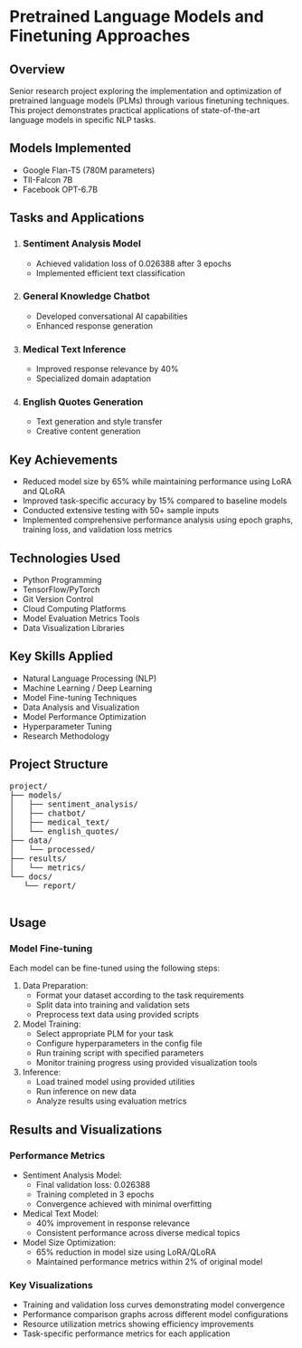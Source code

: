 <!DOCTYPE html>
<html lang="en">
<head>
   <meta charset="UTF-8">
   <meta name="viewport" content="width=device-width, initial-scale=1.0">
</head>
<body>
   <h1>Pretrained Language Models and Finetuning Approaches</h1>

   <h2>Overview</h2>
   <p>Senior research project exploring the implementation and optimization of pretrained language models (PLMs) through various finetuning techniques. This project demonstrates practical applications of state-of-the-art language models in specific NLP tasks.</p>

   <h2>Models Implemented</h2>
   <ul>
       <li>Google Flan-T5 (780M parameters)</li>
       <li>TII-Falcon 7B</li>
       <li>Facebook OPT-6.7B</li>
   </ul>

   <h2>Tasks and Applications</h2>
   <ol>
       <li>
           <h3>Sentiment Analysis Model</h3>
           <ul>
               <li>Achieved validation loss of 0.026388 after 3 epochs</li>
               <li>Implemented efficient text classification</li>
           </ul>
       </li>
       <li>
           <h3>General Knowledge Chatbot</h3>
           <ul>
               <li>Developed conversational AI capabilities</li>
               <li>Enhanced response generation</li>
           </ul>
       </li>
       <li>
           <h3>Medical Text Inference</h3>
           <ul>
               <li>Improved response relevance by 40%</li>
               <li>Specialized domain adaptation</li>
           </ul>
       </li>
       <li>
           <h3>English Quotes Generation</h3>
           <ul>
               <li>Text generation and style transfer</li>
               <li>Creative content generation</li>
           </ul>
       </li>
   </ol>

   <h2>Key Achievements</h2>
   <ul>
       <li>Reduced model size by 65% while maintaining performance using LoRA and QLoRA</li>
       <li>Improved task-specific accuracy by 15% compared to baseline models</li>
       <li>Conducted extensive testing with 50+ sample inputs</li>
       <li>Implemented comprehensive performance analysis using epoch graphs, training loss, and validation loss metrics</li>
   </ul>

   <h2>Technologies Used</h2>
   <ul>
       <li>Python Programming</li>
       <li>TensorFlow/PyTorch</li>
       <li>Git Version Control</li>
       <li>Cloud Computing Platforms</li>
       <li>Model Evaluation Metrics Tools</li>
       <li>Data Visualization Libraries</li>
   </ul>

   <h2>Key Skills Applied</h2>
   <ul>
       <li>Natural Language Processing (NLP)</li>
       <li>Machine Learning / Deep Learning</li>
       <li>Model Fine-tuning Techniques</li>
       <li>Data Analysis and Visualization</li>
       <li>Model Performance Optimization</li>
       <li>Hyperparameter Tuning</li>
       <li>Research Methodology</li>
   </ul>

   <h2>Project Structure</h2>
   <pre>
project/
├── models/
│   ├── sentiment_analysis/
│   ├── chatbot/
│   ├── medical_text/
│   └── english_quotes/
├── data/
│   └── processed/
├── results/
│   └── metrics/
└── docs/
   └── report/
   </pre>

   <h2>Usage</h2>
   <h3>Model Fine-tuning</h3>
   <p>Each model can be fine-tuned using the following steps:</p>
   <ol>
       <li>Data Preparation:
           <ul>
               <li>Format your dataset according to the task requirements</li>
               <li>Split data into training and validation sets</li>
               <li>Preprocess text data using provided scripts</li>
           </ul>
       </li>
       <li>Model Training:
           <ul>
               <li>Select appropriate PLM for your task</li>
               <li>Configure hyperparameters in the config file</li>
               <li>Run training script with specified parameters</li>
               <li>Monitor training progress using provided visualization tools</li>
           </ul>
       </li>
       <li>Inference:
           <ul>
               <li>Load trained model using provided utilities</li>
               <li>Run inference on new data</li>
               <li>Analyze results using evaluation metrics</li>
           </ul>
       </li>
   </ol>

   <h2>Results and Visualizations</h2>
   <h3>Performance Metrics</h3>
   <ul>
       <li>Sentiment Analysis Model:
           <ul>
               <li>Final validation loss: 0.026388</li>
               <li>Training completed in 3 epochs</li>
               <li>Convergence achieved with minimal overfitting</li>
           </ul>
       </li>
       <li>Medical Text Model:
           <ul>
               <li>40% improvement in response relevance</li>
               <li>Consistent performance across diverse medical topics</li>
           </ul>
       </li>
       <li>Model Size Optimization:
           <ul>
               <li>65% reduction in model size using LoRA/QLoRA</li>
               <li>Maintained performance metrics within 2% of original model</li>
           </ul>
       </li>
   </ul>

   <h3>Key Visualizations</h3>
   <ul>
       <li>Training and validation loss curves demonstrating model convergence</li>
       <li>Performance comparison graphs across different model configurations</li>
       <li>Resource utilization metrics showing efficiency improvements</li>
       <li>Task-specific performance metrics for each application</li>
   </ul>

</body>
</html>
